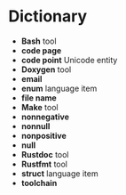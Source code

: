 # Dictionary

- **Bash** tool
- **code page**
- **code point** Unicode entity
- **Doxygen** tool
- **email**
- **enum** language item
- **file name**
- **Make** tool
- **nonnegative**
- **nonnull**
- **nonpositive**
- **null**
- **Rustdoc** tool
- **Rustfmt** tool
- **struct** language item
- **toolchain**
